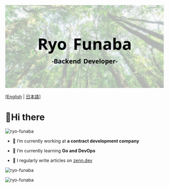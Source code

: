 ![title-image](/image/title_img.png)

[<a href="/README.md">English</a> | <a href="/docs/README-ja.md">日本語</a>]

<h1 align="left">👋Hi there</h1>

<p align="left"> <img src="https://komarev.com/ghpvc/?username=ryo-funaba&label=Profile%20views&color=0e75b6&style=flat" alt="ryo-funaba" /> </p>

- 💼 I’m currently working at **a contract development company**

- 🌱 I’m currently learning **Go and DevOps**

- 📝 I regularly write articles on [zenn.dev](https://zenn.dev/ryo_f)

<p><img src="https://github-readme-stats.vercel.app/api/top-langs?username=ryo-funaba&show_icons=true&locale=en&layout=compact" alt="ryo-funaba" /></p>


<p><img src="https://github-readme-stats.vercel.app/api?username=ryo-funaba&show_icons=true&locale=en" alt="ryo-funaba" /></p>
